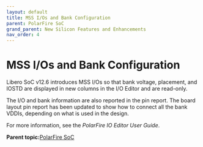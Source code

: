 ```yaml
---
layout: default
title: MSS I/Os and Bank Configuration
parent: PolarFire SoC
grand_parent: New Silicon Features and Enhancements
nav_order: 4
---
```



# MSS I/Os and Bank Configuration

Libero SoC v12.6 introduces MSS I/Os so that bank voltage, placement, and IOSTD are displayed in new columns in the I/O Editor and are read-only.

The I/O and bank information are also reported in the pin report. The board layout pin report has been updated to show how to connect all the bank VDDIs, depending on what is used in the design.



For more information, see the *PolarFire IO Editor User Guide*.

**Parent topic:**[PolarFire SoC](GUID-01242F39-2030-4BC9-A2F4-EA1744E85B84.md)


